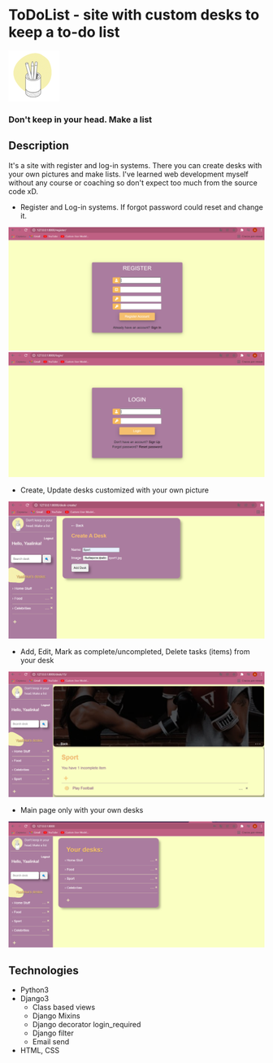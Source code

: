 # ToDoList - site with custom desks to keep a to-do list
<img src="todolist/static/images/IMG_5658.PNG" width="100" height="100">

### Don't keep in your head. Make a list

## Description
It's a site with register and log-in systems. There you can create desks with your own pictures and make lists. I've learned web development myself without any course or coaching so don't expect too much from the source code xD.

- Register and Log-in systems. If forgot password could reset and change it.
<img src="todolist/screenshots/register.png">
<img src="todolist/screenshots/login.png">

- Create, Update desks customized with your own picture
<img src="todolist/screenshots/desk-create.png">

- Add, Edit, Mark as complete/uncompleted, Delete tasks (items) from your desk
<img src="todolist/screenshots/desk.png">

- Main page only with your own desks
<img src="todolist/screenshots/main_page.png">

## Technologies 
- Python3
- Django3
  * Class based views 
  * Django Mixins 
  * Django decorator login_required 
  * Django filter 
  * Email send 
- HTML, CSS


